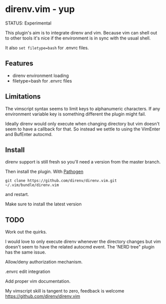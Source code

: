 direnv.vim - yup
================

STATUS: Experimental

This plugin's aim is to integrate direnv and vim. Because vim can shell out
to other tools it's nice if the environment is in sync with the usual shell.

It also `set filetype=bash` for .envrc files.

Features
--------

* direnv environment loading
* filetype=bash for .envrc files

Limitations
-----------

The vimscript syntax seems to limit keys to alphanumeric characters. If any
environment variable key is something different the plugin might fail.

Ideally direnv would only execute when changing directory but vim doesn't seem
to have a callback for that. So instead we settle to using the VimEnter and
BufEnter autocmd.

Install
-------

direnv support is still fresh so you'll need a version from the master branch.

Then install the plugin.
With [Pathogen](https://github.com/tpope/vim-pathogen)

```
git clone https://github.com/direnv/direnv.vim.git ~/.vim/bundle/direnv.vim
```

and restart.

Make sure to install the latest version

TODO
----

Work out the quirks.

I would love to only execute direnv whenever the directory changes but vim
doesn't seem to have the related autocmd event. The 'NERD tree" plugin has the
same issue.

Allow/deny authorization mechanism.

.envrc edit integration

Add proper vim documentation.

My vimscript skill is tangent to zero, feedback is welcome
<https://github.com/direnv/direnv.vim>

